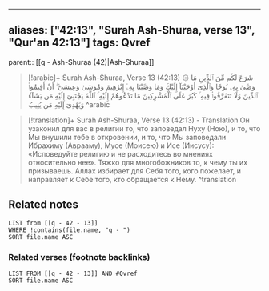 
---
aliases: ["42:13", "Surah Ash-Shuraa, verse 13", "Qur'an 42:13"]
tags: Qvref
---

parent:: [[q - Ash-Shuraa (42)|Ash-Shuraa]]

> [!arabic]+ Surah Ash-Shuraa, Verse 13 (42:13)
> <span class="quran-arabic">۞ شَرَعَ لَكُم مِّنَ ٱلدِّينِ مَا وَصَّىٰ بِهِۦ نُوحًا وَٱلَّذِىٓ أَوْحَيْنَآ إِلَيْكَ وَمَا وَصَّيْنَا بِهِۦٓ إِبْرَٰهِيمَ وَمُوسَىٰ وَعِيسَىٰٓ ۖ أَنْ أَقِيمُوا۟ ٱلدِّينَ وَلَا تَتَفَرَّقُوا۟ فِيهِ ۚ كَبُرَ عَلَى ٱلْمُشْرِكِينَ مَا تَدْعُوهُمْ إِلَيْهِ ۚ ٱللَّهُ يَجْتَبِىٓ إِلَيْهِ مَن يَشَآءُ وَيَهْدِىٓ إِلَيْهِ مَن يُنِيبُ</span>
^arabic

> [!translation]+ Surah Ash-Shuraa, Verse 13 (42:13) - Translation
> Он узаконил для вас в религии то, что заповедал Нуху (Ною), и то, что Мы внушили тебе в откровении, и то, что Мы заповедали Ибрахиму (Аврааму), Мусе (Моисею) и Исе (Иисусу): «Исповедуйте религию и не расходитесь во мнениях относительно нее». Тяжко для многобожников то, к чему ты их призываешь. Аллах избирает для Себя того, кого пожелает, и направляет к Себе того, кто обращается к Нему.
^translation



## Related notes
```dataview
LIST from [[q - 42 - 13]]
WHERE !contains(file.name, "q - ")
SORT file.name ASC
```

### Related verses (footnote backlinks)
```dataview
LIST FROM [[q - 42 - 13]] AND #Qvref
SORT file.name ASC
```

